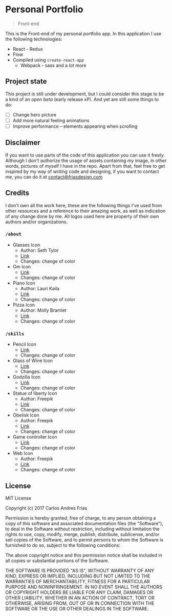 # Personal Portfolio
> Front-end

This is the Front-end of my personal portfolio app. In this application I use
the following technologies:

- React - Redux
- Flow
- Compiled using `create-react-app`
    - Webpack - sass and a lot more

## Project state

This project is still under development, but I could consider this stage to be
a kind of an *open beta* (early release xP). And yet are still some things to do:

- [ ] Change hero picture
- [ ] Add more natural feeling animations
- [ ] Improve performance – elements appearing when scrolling

## Disclaimer

If you want to use parts of the code of this application you can use it freely.
Although I don't authorize the usage of assets containing my image, in other
words, pictures of myself I have in the repo. Apart from that, feel free to get
inspired by my way of writing code and designing, if you want to contact me, you
can do it at [contact@friasdesign.com](mailto:contact@friasdesign.com)

## Credits

I don't own all the work here, these are the following things I've used from
other resources and a reference to their amazing work, as well as indication of any change done by me.
All logos used here are property of their own authors and/or organizations.

### `/about`

- Glasses Icon
	- Author: Seth Tylor
	- [Link](http://sethtaylor.com/b2/2013/09/02/free-vector-glasses-icon/)
	- Changes: change of color
- Om Icon
	- [Link](https://commons.wikimedia.org/wiki/File:Om_symbol.svg)
	- Changes: change of color
- Piano Icon
	- Author: Lauri Kaila
	- [Link](https://commons.wikimedia.org/wiki/File:PianoKeyboard.svg)
	- Changes: change of color
- Pizza Icon
	- Author: Molly Bramlet
	- [Link](https://thenounproject.com/term/pizza/16974/)
	- Changes: change of color

### `/skills`

- Pencil Icon
	- [Link](https://commons.wikimedia.org/wiki/File:Black_pencil.svg)
	- Changes: change of color
- Glass of Wine Icon
	- [Link](https://commons.wikimedia.org/wiki/File:Simpleicons_Interface_glass-with-wine.svg)
	- Changes: change of color
- Godzilla Icon
	- [Link](https://commons.wikimedia.org/wiki/File:Godzilla_Simpsons.svg)
	- Changes: change of color
- Statue of liberty Icon
	- Author: Freepik
	- [Link](http://www.flaticon.com/free-icon/the-statue-of-liberty_1003#)
	- Changes: change of color
- Obelisk Icon
	- Author: Freepik
	- [Link](http://www.flaticon.es/icono-gratis/obelisco-de-buenos-aires-argentina_25918)
	- Changes: change of color
- Game controller Icon
	- [Link](https://commons.wikimedia.org/wiki/File:Video_game_controller_icon_designed_by_Maico_Amorim.svg)
	- Changes: change of color
- Web Icon
	- Author: Freepik
	- [Link](http://www.flaticon.com/free-icon/world-wide-web_1198#)
	- Changes: change of color

## License

MIT License

Copyright (c) 2017 Carlos Andres Frias

Permission is hereby granted, free of charge, to any person obtaining a copy
of this software and associated documentation files (the "Software"), to deal
in the Software without restriction, including without limitation the rights
to use, copy, modify, merge, publish, distribute, sublicense, and/or sell
copies of the Software, and to permit persons to whom the Software is
furnished to do so, subject to the following conditions:

The above copyright notice and this permission notice shall be included in all
copies or substantial portions of the Software.

THE SOFTWARE IS PROVIDED "AS IS", WITHOUT WARRANTY OF ANY KIND, EXPRESS OR
IMPLIED, INCLUDING BUT NOT LIMITED TO THE WARRANTIES OF MERCHANTABILITY,
FITNESS FOR A PARTICULAR PURPOSE AND NONINFRINGEMENT. IN NO EVENT SHALL THE
AUTHORS OR COPYRIGHT HOLDERS BE LIABLE FOR ANY CLAIM, DAMAGES OR OTHER
LIABILITY, WHETHER IN AN ACTION OF CONTRACT, TORT OR OTHERWISE, ARISING FROM,
OUT OF OR IN CONNECTION WITH THE SOFTWARE OR THE USE OR OTHER DEALINGS IN THE
SOFTWARE.
